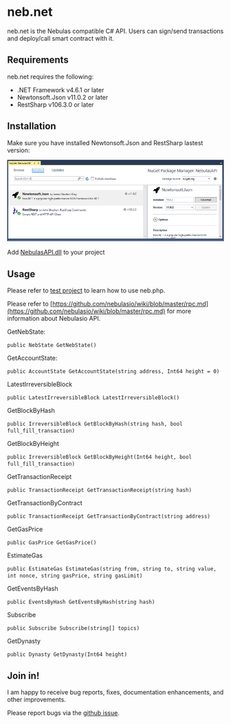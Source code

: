 # neb.net

neb.net is the Nebulas compatible C# API. 
Users can sign/send transactions and deploy/call smart contract with it.

## Requirements
neb.net requires the following:

- .NET Framework v4.6.1 or later
- Newtonsoft.Json v11.0.2 or later
- RestSharp v106.3.0 or later

## Installation
Make sure you have installed Newtonsoft.Json and RestSharp lastest version:

![Libraries](/media/help-1.png)

Add [NebulasAPI.dll](/build/latest) to your project

## Usage

Please refer to [test project](/src/NebulasAPI.Tests) to learn how to use neb.php.

Please refer to [https://github.com/nebulasio/wiki/blob/master/rpc.md](https://github.com/nebulasio/wiki/blob/master/rpc.md) for more information about Nebulasio API.

GetNebState:
```
public NebState GetNebState()
```

GetAccountState:
```
public AccountState GetAccountState(string address, Int64 height = 0)
```

LatestIrreversibleBlock
```
public LatestIrreversibleBlock LatestIrreversibleBlock()
```

GetBlockByHash
```
public IrreversibleBlock GetBlockByHash(string hash, bool full_fill_transaction)
```

GetBlockByHeight
```
public IrreversibleBlock GetBlockByHeight(Int64 height, bool full_fill_transaction)
```

GetTransactionReceipt
```
public TransactionReceipt GetTransactionReceipt(string hash)
```

GetTransactionByContract
```
public TransactionReceipt GetTransactionByContract(string address)
```

GetGasPrice
```
public GasPrice GetGasPrice()
```

EstimateGas
```
public EstimateGas EstimateGas(string from, string to, string value, int nonce, string gasPrice, string gasLimit)
```

GetEventsByHash
```
public EventsByHash GetEventsByHash(string hash)
```

Subscribe
```
public Subscribe Subscribe(string[] topics)
```

GetDynasty
```
public Dynasty GetDynasty(Int64 height)
```


## Join in!

I am happy to receive bug reports, fixes, documentation enhancements, and other improvements.

Please report bugs via the [github issue](https://github.com/vuqt/neb.net/issues).



